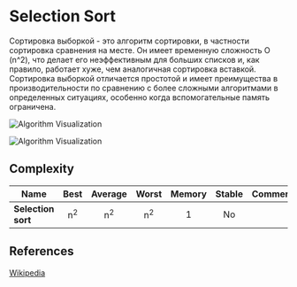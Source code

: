 # Selection Sort

Сортировка выборкой - это алгоритм сортировки, в частности
сортировка сравнения на месте. Он имеет временную сложность O (n^2),
что делает его неэффективным для больших списков и, как правило,
работает хуже, чем аналогичная сортировка вставкой.
Сортировка выборкой отличается простотой и имеет
преимущества в производительности по сравнению с более сложными алгоритмами
в определенных ситуациях, особенно когда вспомогательные
память ограничена. 

![Algorithm Visualization](https://upload.wikimedia.org/wikipedia/commons/b/b0/Selection_sort_animation.gif)

![Algorithm Visualization](https://upload.wikimedia.org/wikipedia/commons/9/94/Selection-Sort-Animation.gif)

## Complexity

| Name                  | Best            | Average             | Worst               | Memory    | Stable    | Comments  |
| --------------------- | :-------------: | :-----------------: | :-----------------: | :-------: | :-------: | :-------- |
| **Selection sort**    | n<sup>2</sup>   | n<sup>2</sup>       | n<sup>2</sup>       | 1         | No        |           |

## References

[Wikipedia](https://en.wikipedia.org/wiki/Selection_sort)
